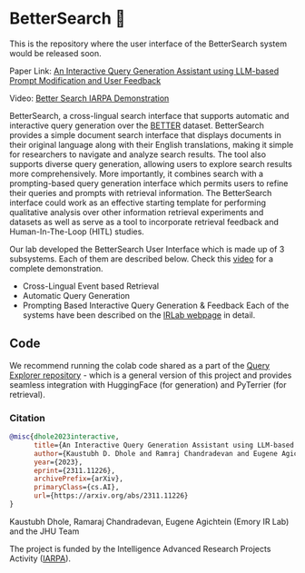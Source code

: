 # BetterSearch 🔎

This is the repository where the user interface of the BetterSearch system would be released soon.

Paper Link: [An Interactive Query Generation Assistant using LLM-based Prompt Modification and User Feedback](https://arxiv.org/abs/2311.11226)

Video: [Better Search IARPA Demonstration](https://www.youtube.com/watch?v=d1bN6vcQ4Lc)

BetterSearch, a cross-lingual search interface that supports automatic and interactive query generation over the [BETTER](https://www.iarpa.gov/research-programs/better) dataset. BetterSearch provides a simple document search interface that displays documents in their original language along with their English translations, making it simple for researchers to navigate and analyze search results. The tool also supports diverse query generation, allowing users to explore search results more comprehensively. More importantly, it combines search with a prompting-based query generation interface which permits users to refine their queries and prompts with retrieval information. The BetterSearch interface could work as an effective starting template for performing qualitative analysis over other information retrieval experiments and datasets as well as serve as a tool to incorporate retrieval feedback and Human-In-The-Loop (HITL) studies. 

Our lab developed the BetterSearch User Interface which is made up of 3 subsystems. Each of them are described below. Check this [video](https://youtu.be/d1bN6vcQ4Lc) for a complete demonstration.
- Cross-Lingual Event based Retrieval
- Automatic Query Generation
- Prompting Based Interactive Query Generation & Feedback
Each of the systems have been described on the [IRLab webpage](https://youtu.be/d1bN6vcQ4Lc) in detail.

## Code
We recommend running the colab code shared as a part of the [Query Explorer repository](https://github.com/emory-irlab/query-explorer/tree/main) - which is a general version of this project and provides seamless integration with HuggingFace (for generation) and PyTerrier (for retrieval).

### Citation

```bibtex
@misc{dhole2023interactive,
      title={An Interactive Query Generation Assistant using LLM-based Prompt Modification and User Feedback}, 
      author={Kaustubh D. Dhole and Ramraj Chandradevan and Eugene Agichtein},
      year={2023},
      eprint={2311.11226},
      archivePrefix={arXiv},
      primaryClass={cs.AI},
      url={https://arxiv.org/abs/2311.11226}
}
```
Kaustubh Dhole, Ramaraj Chandradevan, Eugene Agichtein (Emory IR Lab) and the JHU Team

The project is funded by the Intelligence Advanced Research Projects Activity ([IARPA](https://www.iarpa.gov/)).
